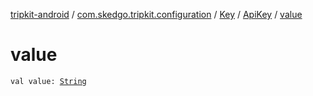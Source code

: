[tripkit-android](../../../index.md) / [com.skedgo.tripkit.configuration](../../index.md) / [Key](../index.md) / [ApiKey](index.md) / [value](./value.md)

# value

`val value: `[`String`](https://kotlinlang.org/api/latest/jvm/stdlib/kotlin/-string/index.html)